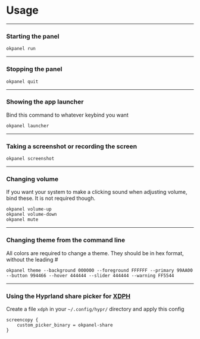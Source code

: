 # Usage

---

### Starting the panel

```
okpanel run
```

---

### Stopping the panel

```
okpanel quit
```

---

### Showing the app launcher

Bind this command to whatever keybind you want

```
okpanel launcher
```

---

### Taking a screenshot or recording the screen

```
okpanel screenshot
```

---

### Changing volume

If you want your system to make a clicking sound when adjusting volume, bind these.  It is not required though.

```
okpanel volume-up
okpanel volume-down
okpanel mute
```

---

### Changing theme from the command line

All colors are required to change a theme.  They should be in hex format, without the leading #

```
okpanel theme --background 000000 --foreground FFFFFF --primary 99AA00 --button 994466 --hover 444444 --slider 444444 --warning FF5544
```

---

### Using the Hyprland share picker for [XDPH](https://wiki.hyprland.org/Hypr-Ecosystem/xdg-desktop-portal-hyprland/)

Create a file `xdph` in your `~/.config/hypr/` directory and apply this config

```
screencopy {
    custom_picker_binary = okpanel-share
}
```
